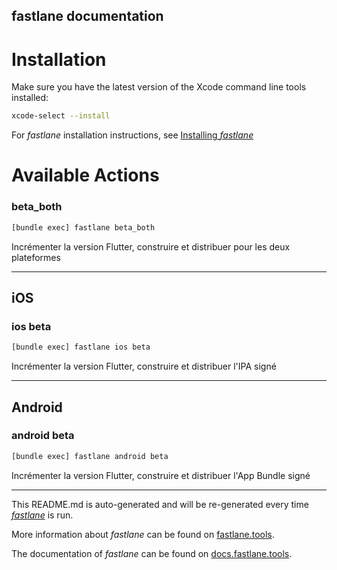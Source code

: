fastlane documentation
----

# Installation

Make sure you have the latest version of the Xcode command line tools installed:

```sh
xcode-select --install
```

For _fastlane_ installation instructions, see [Installing _fastlane_](https://docs.fastlane.tools/#installing-fastlane)

# Available Actions

### beta_both

```sh
[bundle exec] fastlane beta_both
```

Incrémenter la version Flutter, construire et distribuer pour les deux plateformes

----


## iOS

### ios beta

```sh
[bundle exec] fastlane ios beta
```

Incrémenter la version Flutter, construire et distribuer l'IPA signé

----


## Android

### android beta

```sh
[bundle exec] fastlane android beta
```

Incrémenter la version Flutter, construire et distribuer l'App Bundle signé

----

This README.md is auto-generated and will be re-generated every time [_fastlane_](https://fastlane.tools) is run.

More information about _fastlane_ can be found on [fastlane.tools](https://fastlane.tools).

The documentation of _fastlane_ can be found on [docs.fastlane.tools](https://docs.fastlane.tools).
